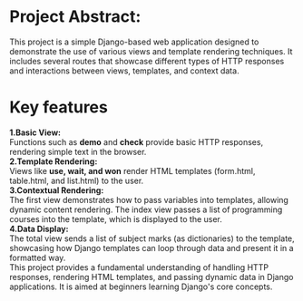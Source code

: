 <h1>Project Abstract:</h1>
  
This project is a simple Django-based web application designed to demonstrate the use of various views and template rendering techniques. It includes several routes that showcase different types of HTTP responses and interactions between views, templates, and context data.<br>

<h1>Key features</h1>

**1.Basic View:** <br>Functions such as **demo**  and **check** provide basic HTTP responses, rendering simple text in the browser.<br>
**2.Template Rendering:** <br> Views like **use, wait, and won** render HTML templates (form.html, table.html, and list.html) to the user.<br>
**3.Contextual Rendering:** <br>The first view demonstrates how to pass variables into templates, allowing dynamic content rendering. The index view passes a list of programming courses into the template, which is displayed to the user.<br>
**4.Data Display:** <br> The total view sends a list of subject marks (as dictionaries) to the template, showcasing how Django templates can loop through data and present it in a formatted way.<br>
This project provides a fundamental understanding of handling HTTP responses, rendering HTML templates, and passing dynamic data in Django applications. It is aimed at beginners learning Django's core concepts.
